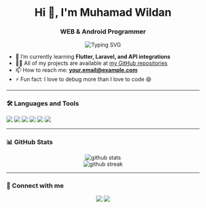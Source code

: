 <h1 align="center">Hi 👋, I'm Muhamad Wildan</h1>
<h3 align="center">WEB & Android Programmer</h3>

<p align="center">
  <img src="https://readme-typing-svg.demolab.com?font=Roboto&weight=500&size=22&pause=1000&center=true&vCenter=true&width=435&lines=Passionate+Web+Developer;Creative+Android+App+Builder;Always+Learning+Something+New" alt="Typing SVG" />
</p>

- 🌱 I’m currently learning **Flutter, Laravel, and API integrations**
- 👨‍💻 All of my projects are available at [my GitHub repositories](https://github.com/your-username)
- 📫 How to reach me: **your.email@example.com**
- ⚡ Fun fact: I love to debug more than I love to code 😄

---

### 🛠️ Languages and Tools
<p>
  <img src="https://img.shields.io/badge/Flutter-02569B?style=for-the-badge&logo=flutter&logoColor=white"/>
  <img src="https://img.shields.io/badge/Dart-0175C2?style=for-the-badge&logo=dart&logoColor=white"/>
  <img src="https://img.shields.io/badge/PHP-777BB4?style=for-the-badge&logo=php&logoColor=white"/>
  <img src="https://img.shields.io/badge/Laravel-FF2D20?style=for-the-badge&logo=laravel&logoColor=white"/>
  <img src="https://img.shields.io/badge/MySQL-4479A1?style=for-the-badge&logo=mysql&logoColor=white"/>
  <img src="https://img.shields.io/badge/Android-3DDC84?style=for-the-badge&logo=android&logoColor=white"/>
</p>

---

### 📊 GitHub Stats
<p align="center">
  <img src="https://github-readme-stats.vercel.app/api?username=your-username&show_icons=true&theme=radical" alt="github stats" />
  <br/>
  <img src="https://github-readme-streak-stats.herokuapp.com/?user=your-username&theme=radical" alt="github streak" />
</p>

---

### 🔗 Connect with me
<p align="center">
  <a href="https://linkedin.com/in/your-linkedin"><img src="https://img.shields.io/badge/LinkedIn-blue?style=for-the-badge&logo=linkedin&logoColor=white"/></a>
  <a href="mailto:your.email@example.com"><img src="https://img.shields.io/badge/Email-D14836?style=for-the-badge&logo=gmail&logoColor=white"/></a>
</p>
